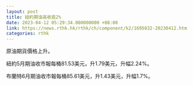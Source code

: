 ```yaml
---
layout: post
title: 紐約期油高收逾2%
date: 2023-04-12 05:29:34.000000000 +08:00
link: https://news.rthk.hk/rthk/ch/component/k2/1695832-20230412.htm
categories: rthk
---
```


原油期貨價格上升。

紐約5月期油收市報每桶81.53美元，升1.79美元，升幅2.24%。

布蘭特6月期油收市報每桶85.61美元，升1.43美元，升幅1.7%。
